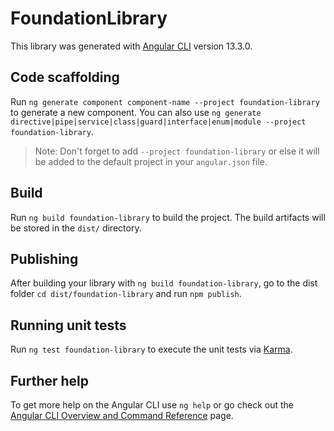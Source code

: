 # FoundationLibrary

This library was generated with [Angular CLI](https://github.com/angular/angular-cli) version 13.3.0.

## Code scaffolding

Run `ng generate component component-name --project foundation-library` to generate a new component. You can also use `ng generate directive|pipe|service|class|guard|interface|enum|module --project foundation-library`.
> Note: Don't forget to add `--project foundation-library` or else it will be added to the default project in your `angular.json` file. 

## Build

Run `ng build foundation-library` to build the project. The build artifacts will be stored in the `dist/` directory.

## Publishing

After building your library with `ng build foundation-library`, go to the dist folder `cd dist/foundation-library` and run `npm publish`.

## Running unit tests

Run `ng test foundation-library` to execute the unit tests via [Karma](https://karma-runner.github.io).

## Further help

To get more help on the Angular CLI use `ng help` or go check out the [Angular CLI Overview and Command Reference](https://angular.io/cli) page.
